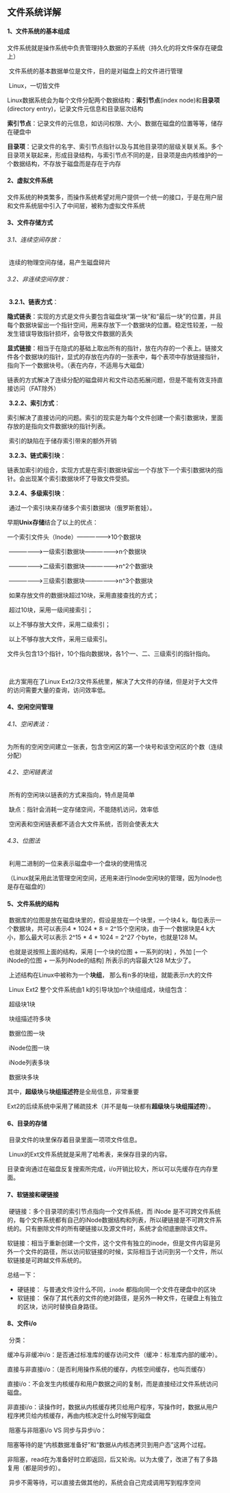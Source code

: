 ## 文件系统详解



#### 1、文件系统的基本组成

​	文件系统就是操作系统中负责管理持久数据的子系统（持久化的将文件保存在硬盘上）

​	文件系统的基本数据单位是文件，目的是对磁盘上的文件进行管理

​	Linux，一切皆文件

​	Linux数据系统会为每个文件分配两个数据结构：**索引节点**(index node)和**目录项**(directory entry)，记录文件元信息和目录层次结构

​	**索引节点**：记录文件的元信息，如访问权限、大小、数据在磁盘的位置等等，储存在硬盘中

​	**目录项**：记录文件的名字、索引节点指针以及与其他目录项的层级关联关系。多个目录项关联起来，形成目录结构，与索引节点不同的是，目录项是由内核维护的一个数据结构，不存放于磁盘而是存在于内存

#### 2、虚拟文件系统

​	文件系统的种类繁多，而操作系统希望对用户提供一个统一的接口，于是在用户层和文件系统层中引入了中间层，被称为虚拟文件系统



#### 3、文件存储方式

###### 3.1、连续空间存放：

​	连续的物理空间存储，易产生磁盘碎片

###### 3.2、非连续空间存放：

​	**3.2.1、链表方式**：

​		**隐式链表**：实现的方式是文件头要包含磁盘块“第一块”和“最后一块”的位置，并且每个数据块留出一个指针空间，用来存放下一个数据块的位置。稳定性较差，一般发生错误导致指针损坏，会导致文件数据的丢失

​		**显式链接**：相当于在隐式的基础上取出所有的指针，放在内存的一个表上。链接文件各个数据块的指针，显式的存放在内存的一张表中，每个表项中存放链接指针，指向下一个数据块号。（表在内存，不适用与大磁盘）

​		链表的方式解决了连续分配的磁盘碎片和文件动态拓展问题，但是不能有效支持直接访问（FAT除外）

​	**3.2.2、索引方式**：

​		索引解决了直接访问的问题。索引的现实是为每个文件创建一个索引数据块，里面存放的是指向文件数据块的指针列表。

​		索引的缺陷在于储存索引带来的额外开销

​	**3.2.3、链式索引块**：

​		链表加索引的组合，实现方式是在索引数据块留出一个存放下一个索引数据块的指针。会出现某个索引数据块坏了导致文件受损。

​	**3.2.4、多级索引块**：

​		通过一个索引块来存储多个索引数据块（俄罗斯套娃）。



早期**Unix存储**结合了以上的优点：

一个索引文件头（Inode）——————>10个数据块

​											——————>一级索引数据块——————>n个数据块

​											——————>二级索引数据块——————>n^2个数据块

​											——————>三级索引数据块——————>n^3个数据块

​	如果存放文件的数据块超过10块，采用直接查找的方式；

​	超过10块，采用一级间接索引；

​	以上不够存放大文件，采用二级索引；

​	以上不够存放大文件，采用三级索引。

​	文件头包含13个指针，10个指向数据块，各1个一、二、三级索引的指针指向。

​	

​	此方案用在了Linux Ext2/3文件系统里，解决了大文件的存储，但是对于大文件的访问需要大量的查询，访问效率低。



#### 4、空闲空间管理

###### 4.1、空闲表法：

​	为所有的空闲空间建立一张表，包含空闲区的第一个块号和该空闲区的个数（连续分配）

###### 4.2、空闲链表法

​	所有的空闲块以链表的方式来指向，特点是简单

​	缺点：指针会消耗一定存储空间，不能随机访问，效率低

​	空闲表和空闲链表都不适合大文件系统，否则会使表太大

###### 4.3、位图法

​	利用二进制的一位来表示磁盘中一个盘块的使用情况

​	（Linux就采用此法管理空闲空间，还用来进行Inode空闲块的管理，因为Inode也是存在磁盘的）



#### 5、文件系统的结构

​	数据库的位图是放在磁盘块里的，假设是放在一个块里，一个块4 k，每位表示一个数据块，共可以表示4 * 1024 * 8 = 2^15个空闲块，由于一个数据块是4 k大小，那么最大可以表示 2^15 * 4 * 1024 = 2^27 个byte，也就是128 M。

​	也就是说按照上面的结构，采用 [一个块的位图 + 一系列的块] ，外加 [一个iNode的位图 + 一系列iNode的结构] 所表示的内容最大128 M太少了。

​	上述结构在Linux中被称为一个**块组**， 那么有n多的块组，就能表示n大的文件

​	Linux Ext2 整个文件系统由1 k的引导块加n个块组组成，块组包含：

​		超级块1块

​		块组描述符多块

​		数据位图一块

​		iNode位图一块

​		iNode列表多块

​		数据块多块

​	其中，**超级块**与**块组描述符**是全局信息，非常重要

​	Ext2的后续系统中采用了稀疏技术（并不是每一块都有**超级块**与**块组描述符**）。



#### 6、目录的存储

​	目录文件的块里保存着目录里面一项项文件信息。

​	Linux的Ext文件系统就是采用了哈希表，来保存目录的内容。

​	目录查询通过在磁盘反复搜索所完成，i/o开销比较大，所以可以先缓存在内存里面。



#### 7、软链接和硬链接

​	硬链接：多个目录项的索引节点指向一个文件系统，而 iNode 是不可跨文件系统的，每个文件系统都有自己的iNode数据结构和列表，所以硬链接是不可跨文件系统的。只有删除文件的所有硬链接以及源文件时，系统才会彻底删除该文件。

​	软链接：相当于重新创建一个文件，这个文件有独立的inode，但是文件内容是另外一个文件的路径，所以访问软链接的时候，实际相当于访问到另一个文件，所以软链接是可跨越文件系统的。



总结一下：

- 硬链接： 与普通文件没什么不同，`inode` 都指向同一个文件在硬盘中的区块
- 软链接： 保存了其代表的文件的绝对路径，是另外一种文件，在硬盘上有独立的区块，访问时替换自身路径。



#### 8、文件i/o

​	分类：

​		缓冲与非缓冲i/o：是否通过标准库的缓存访问文件（缓冲：标准库内部的缓冲）。

​		直接与非直接i/o：（是否利用操作系统的缓存，内核空间缓存，也叫页缓存）

​			直接i/o：不会发生内核缓存和用户数据之间的复制，而是直接经过文件系统访问磁盘。

​			非直接i/o：读操作时，数据从内核缓存拷贝给用户程序，写操作时，数据从用户程序拷贝给内核缓存，再由内核决定什么时候写到磁盘

​		阻塞与非阻塞i/o VS 同步与异步i/o：

​			阻塞等待的是“内核数据准备好”和“数据从内核态拷贝到用户态”这两个过程。

​			非阻塞，read在为准备好时立即返回，后又轮询。以为太傻了，改进了有了多路复用（都是同步的）。

​			异步不需等待，可以直接去做其他的，系统会自己完成调用写到程序空间

